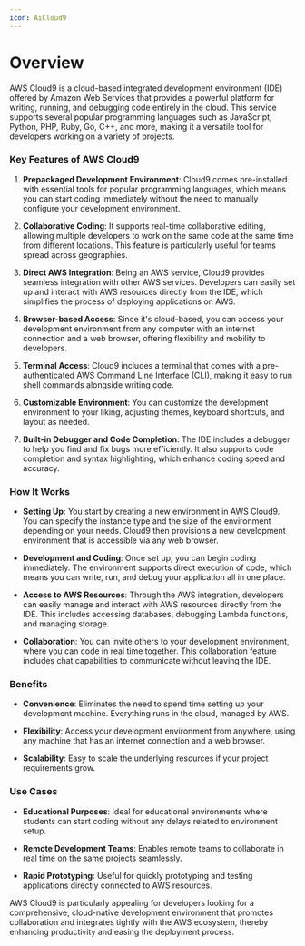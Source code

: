 ```yaml
---
icon: AiCloud9
---
```

# Overview

AWS Cloud9 is a cloud-based integrated development environment (IDE) offered by Amazon Web Services that provides a powerful platform for writing, running, and debugging code entirely in the cloud. This service supports several popular programming languages such as JavaScript, Python, PHP, Ruby, Go, C++, and more, making it a versatile tool for developers working on a variety of projects.

### Key Features of AWS Cloud9

1. **Prepackaged Development Environment**: Cloud9 comes pre-installed with essential tools for popular programming languages, which means you can start coding immediately without the need to manually configure your development environment.
    
2. **Collaborative Coding**: It supports real-time collaborative editing, allowing multiple developers to work on the same code at the same time from different locations. This feature is particularly useful for teams spread across geographies.
    
3. **Direct AWS Integration**: Being an AWS service, Cloud9 provides seamless integration with other AWS services. Developers can easily set up and interact with AWS resources directly from the IDE, which simplifies the process of deploying applications on AWS.
    
4. **Browser-based Access**: Since it's cloud-based, you can access your development environment from any computer with an internet connection and a web browser, offering flexibility and mobility to developers.
    
5. **Terminal Access**: Cloud9 includes a terminal that comes with a pre-authenticated AWS Command Line Interface (CLI), making it easy to run shell commands alongside writing code.
    
6. **Customizable Environment**: You can customize the development environment to your liking, adjusting themes, keyboard shortcuts, and layout as needed.
    
7. **Built-in Debugger and Code Completion**: The IDE includes a debugger to help you find and fix bugs more efficiently. It also supports code completion and syntax highlighting, which enhance coding speed and accuracy.
    

### How It Works

- **Setting Up**: You start by creating a new environment in AWS Cloud9. You can specify the instance type and the size of the environment depending on your needs. Cloud9 then provisions a new development environment that is accessible via any web browser.
    
- **Development and Coding**: Once set up, you can begin coding immediately. The environment supports direct execution of code, which means you can write, run, and debug your application all in one place.
    
- **Access to AWS Resources**: Through the AWS integration, developers can easily manage and interact with AWS resources directly from the IDE. This includes accessing databases, debugging Lambda functions, and managing storage.
    
- **Collaboration**: You can invite others to your development environment, where you can code in real time together. This collaboration feature includes chat capabilities to communicate without leaving the IDE.
    

### Benefits

- **Convenience**: Eliminates the need to spend time setting up your development machine. Everything runs in the cloud, managed by AWS.
    
- **Flexibility**: Access your development environment from anywhere, using any machine that has an internet connection and a web browser.
    
- **Scalability**: Easy to scale the underlying resources if your project requirements grow.
    

### Use Cases

- **Educational Purposes**: Ideal for educational environments where students can start coding without any delays related to environment setup.
    
- **Remote Development Teams**: Enables remote teams to collaborate in real time on the same projects seamlessly.
    
- **Rapid Prototyping**: Useful for quickly prototyping and testing applications directly connected to AWS resources.
    

AWS Cloud9 is particularly appealing for developers looking for a comprehensive, cloud-native development environment that promotes collaboration and integrates tightly with the AWS ecosystem, thereby enhancing productivity and easing the deployment process.